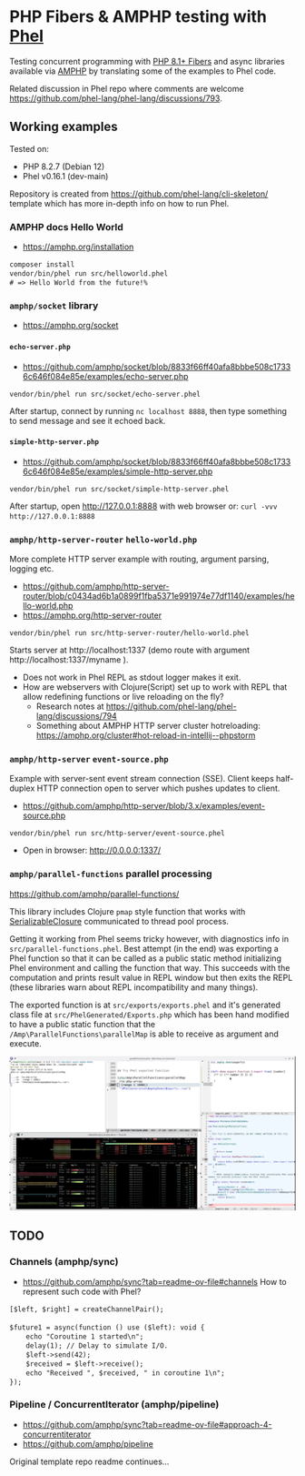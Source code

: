 # PHP Fibers & AMPHP testing with [Phel](https://phel-lang.org/)

Testing concurrent programming with [PHP 8.1+ Fibers](https://wiki.php.net/rfc/fibers) and async libraries available via [AMPHP](https://amphp.org/) by translating some of the examples to Phel code.

Related discussion in Phel repo where comments are welcome https://github.com/phel-lang/phel-lang/discussions/793.

## Working examples

Tested on:

- PHP 8.2.7 (Debian 12)
- Phel v0.16.1 (dev-main)

Repository is created from https://github.com/phel-lang/cli-skeleton/ template which has more in-depth info on how to run Phel.

### AMPHP docs Hello World
- https://amphp.org/installation
```
composer install
vendor/bin/phel run src/helloworld.phel
# => Hello World from the future!%
```

### `amphp/socket` library
- https://amphp.org/socket
#### `echo-server.php`
- https://github.com/amphp/socket/blob/8833f66ff40afa8bbbe508c17336c646f084e85e/examples/echo-server.php

```
vendor/bin/phel run src/socket/echo-server.phel
```

After startup, connect by running `nc localhost 8888`, then type something to send message and see it echoed back.

#### `simple-http-server.php`
- https://github.com/amphp/socket/blob/8833f66ff40afa8bbbe508c17336c646f084e85e/examples/simple-http-server.php
```
vendor/bin/phel run src/socket/simple-http-server.phel
```

After startup, open http://127.0.0.1:8888 with web browser or: `curl -vvv http://127.0.0.1:8888`

### `amphp/http-server-router` `hello-world.php`
More complete HTTP server example with routing, argument parsing, logging etc.

- https://github.com/amphp/http-server-router/blob/c0434ad6b1a0899f1fba5371e991974e77df1140/examples/hello-world.php
- https://amphp.org/http-server-router

```
vendor/bin/phel run src/http-server-router/hello-world.phel
```

Starts server at http://localhost:1337 (demo route with argument http://localhost:1337/myname ).

- Does not work in Phel REPL as stdout logger makes it exit.
- How are webservers with Clojure(Script) set up to work with REPL that allow redefining functions or live reloading on the fly?
  - Research notes at https://github.com/phel-lang/phel-lang/discussions/794
  - Something about AMPHP HTTP server cluster hotreloading: https://amphp.org/cluster#hot-reload-in-intellij--phpstorm

### `amphp/http-server` `event-source.php`
Example with server-sent event stream connection (SSE).
Client keeps half-duplex HTTP connection open to server which pushes updates to client.
- https://github.com/amphp/http-server/blob/3.x/examples/event-source.php

```
vendor/bin/phel run src/http-server/event-source.phel
```

- Open in browser: http://0.0.0.0:1337/


### `amphp/parallel-functions` parallel processing
https://github.com/amphp/parallel-functions/

This library includes Clojure `pmap` style function that works with [SerializableClosure](https://github.com/laravel/serializable-closure/tree/2.x) communicated to thread pool process.

Getting it working from Phel seems tricky however, with diagnostics info in `src/parallel-functions.phel`. Best attempt (in the end) was exporting a Phel function so that it can be called as a public static method initializing Phel environment and calling the function that way. This succeeds with the computation and prints result value in REPL window but then exits the REPL (these libraries warn about REPL incompatibility and many things).

The exported function is at `src/exports/exports.phel` and it's generated class file at `src/PhelGenerated/Exports.php` which has been hand modified to have a public static function that the `/Amp\ParallelFunctions\parallelMap` is able to receive as argument and execute.

![screenshot of display with parallel-function.phel demo running and using all the CPU for computation](misc/parallel-function-demo.png)

## TODO
### Channels (amphp/sync)
- https://github.com/amphp/sync?tab=readme-ov-file#channels
How to represent such code with Phel?
```
[$left, $right] = createChannelPair();

$future1 = async(function () use ($left): void {
    echo "Coroutine 1 started\n";
    delay(1); // Delay to simulate I/O.
    $left->send(42);
    $received = $left->receive();
    echo "Received ", $received, " in coroutine 1\n";
});
```
### Pipeline / ConcurrentIterator (amphp/pipeline)
- https://github.com/amphp/sync?tab=readme-ov-file#approach-4-concurrentiterator
- https://github.com/amphp/pipeline

Original template repo readme continues...
